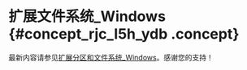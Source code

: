 # 扩展文件系统\_Windows {#concept_rjc_l5h_ydb .concept}

最新内容请参见[扩展分区和文件系统\_Windows](../../../../intl.zh-CN/块存储/云盘/扩容云盘/扩展分区和文件系统_Windows.md#)。感谢您的支持！

